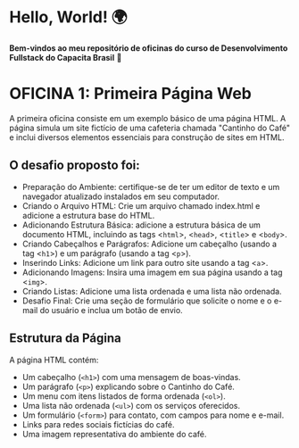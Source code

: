 # Hello, World! 🌍  
**Bem-vindos ao meu repositório de oficinas do curso de Desenvolvimento Fullstack do Capacita Brasil** 👋  

# OFICINA 1: Primeira Página Web

A primeira oficina consiste em um exemplo básico de uma página HTML. A página simula um site fictício de uma cafeteria chamada "Cantinho do Café" e inclui diversos elementos essenciais para construção de sites em HTML.

## O desafio proposto foi:
- Preparação do Ambiente: certifique-se de ter um editor de texto e um navegador atualizado instalados em seu computador. 
- Criando o Arquivo HTML: Crie um arquivo chamado index.html e adicione a estrutura base do HTML. 
- Adicionando Estrutura Básica: adicione a estrutura básica de um documento HTML, incluindo as tags <`html`>, <`head`>, <`title`> e <`body`>.
- Criando Cabeçalhos e Parágrafos: Adicione um cabeçalho (usando a tag <`h1`>) e um parágrafo (usando a tag <`p`>).
- Inserindo Links: Adicione um link para outro site usando a tag <`a`>.
- Adicionando Imagens: Insira uma imagem em sua página usando a tag <`img`>.
- Criando Listas: Adicione uma lista ordenada e uma lista não ordenada.
- Desafio Final: Crie uma seção de formulário que solicite o nome e o e-mail do usuário e inclua um botão de envio.

## Estrutura da Página

A página HTML contém:

- Um cabeçalho (`<h1>`) com uma mensagem de boas-vindas.
- Um parágrafo (`<p>`) explicando sobre o Cantinho do Café.
- Um menu com itens listados de forma ordenada (`<ol>`).
- Uma lista não ordenada (`<ul>`) com os serviços oferecidos.
- Um formulário (`<form>`) para contato, com campos para nome e e-mail.
- Links para redes sociais fictícias do café.
- Uma imagem representativa do ambiente do café.
